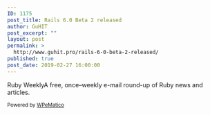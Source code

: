 ```yaml
---
ID: 1175
post_title: Rails 6.0 Beta 2 released
author: GuHIT
post_excerpt: ""
layout: post
permalink: >
  http://www.guhit.pro/rails-6-0-beta-2-released/
published: true
post_date: 2019-02-27 16:00:00
---
```

Ruby WeeklyA free, once&ndash;weekly e-mail round-up of Ruby news and articles.<p class="wpematico_credit"><small>Powered by <a href="http://www.wpematico.com" target="_blank">WPeMatico</a></small></p>